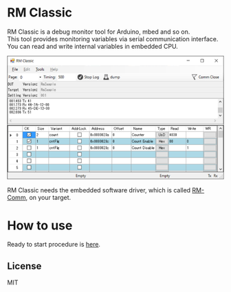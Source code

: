 # RM Classic
RM Classic is a debug monitor tool for Arduino, mbed and so on.  
This tool provides monitoring variables via serial communication interface. You can read and write internal variables in embedded CPU.

![RM Classic screen](mdContents\RMScreenShot.png "screenshot")


RM Classic needs the embedded software driver, which is called [RM-Comm](https://github.com/NaoNaoMe/RM-Comm), on your target.

# How to use
Ready to start procedure is [here](how2use.md).

## License
MIT
